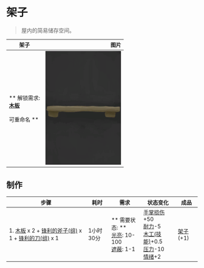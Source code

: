 # 架子  
> 屋内的简易储存空间。  
  
  架子  |   图片   
 ----  |  ----:   
 ** 解锁需求: **<br>[木板](Plank.md)<br><br>** 可重命名 **  |  <img decoding="async" src="Sprite/Shelf.png" href="a.md" style="max-width:300px;max-height:300px;">   
  
## 制作  
步骤  |  耗时  |  需求  |  状态变化  |  成品  
----  |  ----  |  ----  |  ----  |  ----  
1. [木板](Plank.md) x 2 + [锋利的斧子(组)](GpTag_AxeAdv.md) x 1 + [锋利的刀(组)](GpTag_CutterAdv.md) x 1  |  1小时30分  |  ** 需要状态: **<br>[光亮](Light.md): 10-100<br>[遮蔽](Sheltered.md): 1-1  |  [手掌损伤](HandDamage.md)+50<br>[耐力](Stamina.md)-5<br>[木工(技能)](Skill_Woodworking.md)+0.5<br>[压力](Stress.md)-10<br>[情绪](Morale.md)+2  |  [架子](Shelf.md)(+1)  
